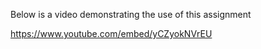 Below is a video demonstrating the use of this assignment

https://www.youtube.com/embed/yCZyokNVrEU
